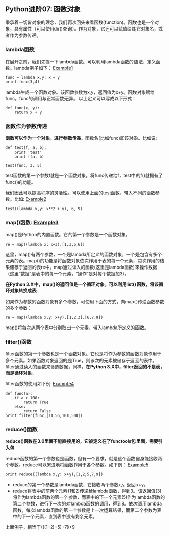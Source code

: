 ## Python进阶07: 函数对象

秉承着一切皆对象的理念，我们再次回头来看函数(function)。函数也是一个对象，具有属性（可以使用dir()查询）。作为对象，它还可以赋值给其它对象名，或者作为参数传递。

### lambda函数
在展开之前，我们先提一下lambda函数。可以利用lambda函数的语法，定义函数。lambda例子如下： [Example1](function1.py)
```
func = lambda x,y: x + y
print func(3,4)
```
lambda生成一个函数对象。该函数参数为x,y，返回值为x+y。函数对象赋给func。func的调用与正常函数无异。
以上定义可以写成以下形式：
```
def func(x, y):
    return x + y
```


### 函数作为参数传递
**函数可以作为一个对象，进行参数传递**。函数名(比如func)即该对象。比如说:
```
def test(f, a, b):
    print 'test'
    print f(a, b)

test(func, 3, 5)
```
test函数的第一个参数f就是一个函数对象。将func传递给f，test中的f()就拥有了func()的功能。

我们因此可以提高程序的灵活性。可以使用上面的test函数，带入不同的函数参数。比如: [Example2](function2.py)
```
test((lambda x,y: x**2 + y), 6, 9)
```

### map()函数: [Example3](function3.py)
map()是Python的内置函数。它的第一个参数是一个函数对象。
```
re = map((lambda x: x+3),[1,3,5,6])
```
这里，map()有两个参数，一个是lambda所定义的函数对象，一个是包含有多个元素的表。map()的功能是将函数对象依次作用于表的每一个元素，每次作用的结果储存于返回的表re中。map通过读入的函数(这里是lambda函数)来操作数据（这里“数据”是表中的每一个元素，“操作”是对每个数据加3）。

**在Python 3.X中，map()的返回值是一个循环对象。可以利用list()函数，将该循环对象转换成表**.

如果作为参数的函数对象有多个参数，可使用下面的方式，向map()传递函数参数的多个参数：
```
re = map((lambda x,y: x+y),[1,2,3],[6,7,9])
```
map()将每次从两个表中分别取出一个元素，带入lambda所定义的函数。


### filter()函数
filter函数的第一个参数也是一个函数对象。它也是将作为参数的函数对象作用于多个元素。如果函数对象返回的是True，则该次的元素被储存于返回的表中。filter通过读入的函数来筛选数据。同样，**在Python 3.X中，filter返回的不是表，而是循环对象**。

filter函数的使用如下例: [Example4](function4.py)
```
def func(a):
    if a > 100:
        return True
    else:
        return False
print filter(func,[10,56,101,500])
```

### reduce()函数
**reduce()函数在3.0里面不能直接用的，它被定义在了functools包里面，需要引入包**

reduce函数的第一个参数也是函数，但有一个要求，就是这个函数自身能接收两个参数。reduce可以累进地将函数作用于各个参数。如下例： [Example5](function5.py)
```
print reduce((lambda x,y: x+y),[1,2,5,7,9])
```
* reduce的第一个参数是lambda函数，它接收两个参数x,y, 返回x+y。
* reduce将表中的前两个元素(1和2)传递给lambda函数，得到3。该返回值(3)将作为lambda函数的第一个参数，而表中的下一个元素(5)作为lambda函数的第二个参数，进行下一次的对lambda函数的调用，得到8。依次调用lambda函数，每次lambda函数的第一个参数是上一次运算结果，而第二个参数为表中的下一个元素，直到表中没有剩余元素。

上面例子，相当于(((1+2)+5)+7)+9








